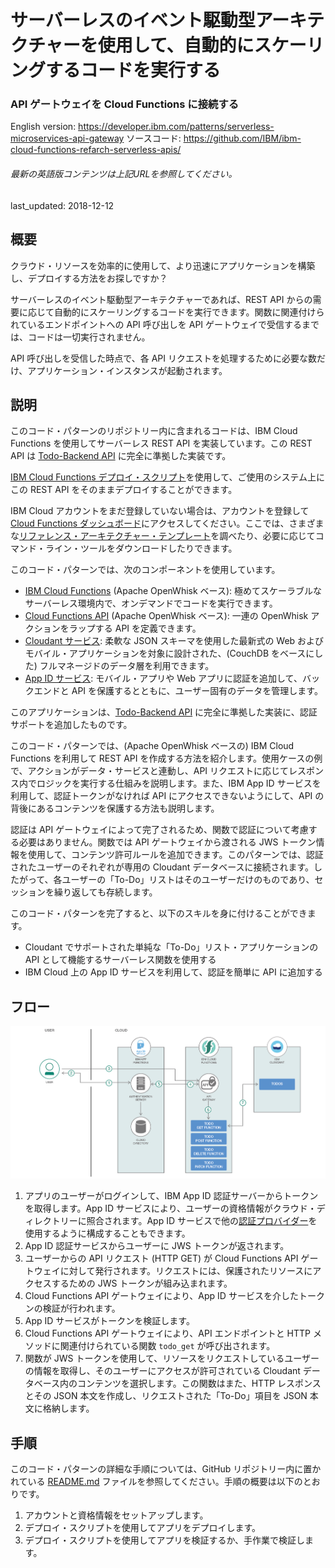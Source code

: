 # サーバーレスのイベント駆動型アーキテクチャーを使用して、自動的にスケーリングするコードを実行する

### API ゲートウェイを Cloud Functions に接続する

English version: https://developer.ibm.com/patterns/serverless-microservices-api-gateway
ソースコード: https://github.com/IBM/ibm-cloud-functions-refarch-serverless-apis/

###### 最新の英語版コンテンツは上記URLを参照してください。
last_updated: 2018-12-12

 
## 概要

クラウド・リソースを効率的に使用して、より迅速にアプリケーションを構築し、デプロイする方法をお探しですか？

サーバーレスのイベント駆動型アーキテクチャーであれば、REST API からの需要に応じて自動的にスケーリングするコードを実行できます。関数に関連付けられているエンドポイントへの API 呼び出しを API ゲートウェイで受信するまでは、コードは一切実行されません。

API 呼び出しを受信した時点で、各 API リクエストを処理するために必要な数だけ、アプリケーション・インスタンスが起動されます。

## 説明

このコード・パターンのリポジトリー内に含まれるコードは、IBM Cloud Functions を使用してサーバーレス REST API を実装しています。この REST API は [Todo-Backend API](https://www.todobackend.com/) に完全に準拠した実装です。

[IBM Cloud Functions デプロイ・スクリプト](https://github.com/IBM/ibm-cloud-functions-refarch-serverless-apis/blob/master/README.md#deploy-through-the-deployment-script)を使用して、ご使用のシステム上にこの REST API をそのままデプロイすることができます。

IBM Cloud アカウントをまだ登録していない場合は、アカウントを登録して [Cloud Functions ダッシュボード](https://cloud.ibm.com/openwhisk?cm_sp=ibmdev-_-developer-patterns-_-cloudreg)にアクセスしてください。ここでは、さまざまな[リファレンス・アーキテクチャー・テンプレート](https://github.com/topics/ibm-cloud-functions-refarch)を調べたり、必要に応じてコマンド・ライン・ツールをダウンロードしたりできます。

このコード・パターンでは、次のコンポーネントを使用しています。

* [IBM Cloud Functions](https://cloud.ibm.com/openwhisk?cm_sp=ibmdev-_-developer-patterns-_-cloudreg) (Apache OpenWhisk ベース): 極めてスケーラブルなサーバーレス環境内で、オンデマンドでコードを実行できます。
* [Cloud Functions API](https://cloud.ibm.com/openwhisk/apimanagement?cm_sp=ibmdev-_-developer-patterns-_-cloudreg) (Apache OpenWhisk ベース): 一連の OpenWhisk アクションをラップする API を定義できます。
* [Cloudant サービス](https://cloud.ibm.com/catalog/services/cloudant?cm_sp=ibmdev-_-developer-patterns-_-cloudreg): 柔軟な JSON スキーマを使用した最新式の Web およびモバイル・アプリケーションを対象に設計された、(CouchDB をベースにした) フルマネージドのデータ層を利用できます。
* [App ID サービス](https://cloud.ibm.com/catalog/services/appid?cm_sp=ibmdev-_-developer-patterns-_-cloudreg): モバイル・アプリや Web アプリに認証を追加して、バックエンドと API を保護するとともに、ユーザー固有のデータを管理します。

このアプリケーションは、[Todo-Backend API](https://www.todobackend.com/) に完全に準拠した実装に、認証サポートを追加したものです。

このコード・パターンでは、(Apache OpenWhisk ベースの) IBM Cloud Functions を利用して REST API を作成する方法を紹介します。使用ケースの例で、アクションがデータ・サービスと連動し、API リクエストに応じてレスポンス内でロジックを実行する仕組みを説明します。また、IBM App ID サービスを利用して、認証トークンがなければ API にアクセスできないようにして、API の背後にあるコンテンツを保護する方法も説明します。

認証は API ゲートウェイによって完了されるため、関数で認証について考慮する必要はありません。関数では API ゲートウェイから渡される JWS トークン情報を使用して、コンテンツ許可ルールを追加できます。このパターンでは、認証されたユーザーのそれぞれが専用の Cloudant データベースに接続されます。したがって、各ユーザーの「To-Do」リストはそのユーザーだけのものであり、セッションを繰り返しても存続します。

このコード・パターンを完了すると、以下のスキルを身に付けることができます。

* Cloudant でサポートされた単純な「To-Do」リスト・アプリケーションの API として機能するサーバーレス関数を使用する
* IBM Cloud 上の App ID サービスを利用して、認証を簡単に API に追加する

## フロー

![フロー](./images/serverless-cloud-functions-api-gateway-arch.png)

1. アプリのユーザーがログインして、IBM App ID 認証サーバーからトークンを取得します。App ID サービスにより、ユーザーの資格情報がクラウド・ディレクトリーに照合されます。App ID サービスで他の[認証プロバイダー](https://cloud.ibm.com/docs/services/appid/manageidp.html#managing)を使用するように構成することもできます。
1. App ID 認証サービスからユーザーに JWS トークンが返されます。
1. ユーザーからの API リクエスト (HTTP GET) が Cloud Functions API ゲートウェイに対して発行されます。リクエストには、保護されたリソースにアクセスするための JWS トークンが組み込まれます。
1. Cloud Functions API ゲートウェイにより、App ID サービスを介したトークンの検証が行われます。
1. App ID サービスがトークンを検証します。
1. Cloud Functions API ゲートウェイにより、API エンドポイントと HTTP メソッドに関連付けられている関数 `todo_get` が呼び出されます。
1. 関数が JWS トークンを使用して、リソースをリクエストしているユーザーの情報を取得し、そのユーザーにアクセスが許可されている Cloudant データベース内のコンテンツを選択します。この関数はまた、HTTP レスポンスとその JSON 本文を作成し、リクエストされた「To-Do」項目を JSON 本文に格納します。

## 手順

このコード・パターンの詳細な手順については、GitHub リポジトリー内に置かれている [README.md](https://github.com/IBM/ibm-cloud-functions-refarch-serverless-apis/blob/master/README.md) ファイルを参照してください。手順の概要は以下のとおりです。

1. アカウントと資格情報をセットアップします。
1. デプロイ・スクリプトを使用してアプリをデプロイします。
1. デプロイ・スクリプトを使用してアプリを検証するか、手作業で検証します。
